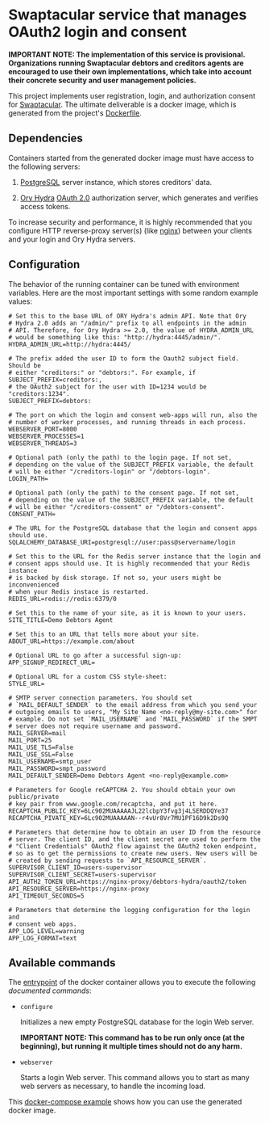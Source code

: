 Swaptacular service that manages OAuth2 login and consent
=========================================================

**IMPORTANT NOTE: The implementation of this service is
provisional. Organizations running Swaptacular debtors and creditors
agents are encouraged to use their own implementations, which take
into account their concrete security and user management policies.**

This project implements user registration, login, and authorization
consent for [Swaptacular]. The ultimate deliverable is a docker image,
which is generated from the project's
[Dockerfile](../master/Dockerfile).


Dependencies
------------

Containers started from the generated docker image must have access to
the following servers:

1. [PostgreSQL] server instance, which stores creditors' data.

2. [Ory Hydra] [OAuth 2.0] authorization server, which generates and
   verifies access tokens.

To increase security and performance, it is highly recommended that
you configure HTTP reverse-proxy server(s) (like [nginx]) between your
clients and your login and Ory Hydra servers.


Configuration
-------------

The behavior of the running container can be tuned with environment
variables. Here are the most important settings with some random
example values:

```shell
# Set this to the base URL of ORY Hydra's admin API. Note that Ory
# Hydra 2.0 adds an "/admin/" prefix to all endpoints in the admin
# API. Therefore, for Ory Hydra >= 2.0, the value of HYDRA_ADMIN_URL
# would be something like this: "http://hydra:4445/admin/".
HYDRA_ADMIN_URL=http://hydra:4445/

# The prefix added the user ID to form the Oauth2 subject field. Should be
# either "creditors:" or "debtors:". For example, if SUBJECT_PREFIX=creditors:,
# the OAuth2 subject for the user with ID=1234 would be "creditors:1234".
SUBJECT_PREFIX=debtors:

# The port on which the login and consent web-apps will run, also the
# number of worker processes, and running threads in each process.
WEBSERVER_PORT=8000
WEBSERVER_PROCESSES=1
WEBSERVER_THREADS=3

# Optional path (only the path) to the login page. If not set,
# depending on the value of the SUBJECT_PREFIX variable, the default
# will be either "/creditors-login" or "/debtors-login".
LOGIN_PATH=

# Optional path (only the path) to the consent page. If not set,
# depending on the value of the SUBJECT_PREFIX variable, the default
# will be either "/creditors-consent" or "/debtors-consent".
CONSENT_PATH=

# The URL for the PostgreSQL database that the login and consent apps should use.
SQLALCHEMY_DATABASE_URI=postgresql://user:pass@servername/login

# Set this to the URL for the Redis server instance that the login and
# consent apps should use. It is highly recommended that your Redis instance
# is backed by disk storage. If not so, your users might be inconvenienced
# when your Redis instace is restarted.
REDIS_URL=redis://redis:6379/0

# Set this to the name of your site, as it is known to your users.
SITE_TITLE=Demo Debtors Agent

# Set this to an URL that tells more about your site.
ABOUT_URL=https://example.com/about

# Optional URL to go after a successful sign-up:
APP_SIGNUP_REDIRECT_URL=

# Optional URL for a custom CSS style-sheet:
STYLE_URL=

# SMTP server connection parameters. You should set
# `MAIL_DEFAULT_SENDER` to the email address from which you send your
# outgoing emails to users, "My Site Name <no-reply@my-site.com>" for
# example. Do not set `MAIL_USERNAME` and `MAIL_PASSWORD` if the SMPT
# server does not require username and password.
MAIL_SERVER=mail
MAIL_PORT=25
MAIL_USE_TLS=False
MAIL_USE_SSL=False
MAIL_USERNAME=smtp_user
MAIL_PASSWORD=smpt_password
MAIL_DEFAULT_SENDER=Demo Debtors Agent <no-reply@example.com>

# Parameters for Google reCAPTCHA 2. You should obtain your own public/private
# key pair from www.google.com/recaptcha, and put it here.
RECAPTCHA_PUBLIC_KEY=6Lc902MUAAAAAJL22lcbpY3fvg3j4LSERDDQYe37
RECAPTCHA_PIVATE_KEY=6Lc902MUAAAAAN--r4vUr8Vr7MU1PF16D9k2Ds9Q

# Parameters that determine how to obtain an user ID from the resource
# server. The client ID, and the client secret are used to perform the
# "Client Credentials" OAuth2 flow against the OAuth2 token endpoint,
# so as to get the permissions to create new users. New users will be
# created by sending requests to `API_RESOURCE_SERVER`.
SUPERVISOR_CLIENT_ID=users-supervisor
SUPERVISOR_CLIENT_SECRET=users-supervisor
API_AUTH2_TOKEN_URL=https://nginx-proxy/debtors-hydra/oauth2/token
API_RESOURCE_SERVER=https://nginx-proxy
API_TIMEOUT_SECONDS=5

# Parameters that determine the logging configuration for the login and
# consent web apps.
APP_LOG_LEVEL=warning
APP_LOG_FORMAT=text
```

Available commands
------------------

The [entrypoint](../master/docker/entrypoint.sh) of the docker
container allows you to execute the following *documented commands*:

* `configure`

  Initializes a new empty PostgreSQL database for the login Web
  server.

  **IMPORTANT NOTE: This command has to be run only once (at the
  beginning), but running it multiple times should not do any harm.**

* `webserver`

  Starts a login Web server. This command allows you to start as many
  web servers as necessary, to handle the incoming load.

This [docker-compose
example](https://github.com/swaptacular/swpt_debtors/blob/master/docker-compose-all.yml)
shows how you can use the generated docker image.


[Swaptacular]: https://swaptacular.github.io/overview
[ORY Hydra]: https://www.ory.sh/hydra/docs/
[Debtors Agent]: https://github.com/swaptacular/swpt_debtors
[Creditors Agent]: https://github.com/swaptacular/swpt_creditors
[Swaptacular Messaging Protocol]: https://github.com/swaptacular/swpt_accounts/blob/master/protocol.rst
[PostgreSQL]: https://www.postgresql.org/
[nginx]: https://en.wikipedia.org/wiki/Nginx
[OAuth 2.0]: https://oauth.net/2/
[Ory Hydra]: https://www.ory.sh/hydra/
